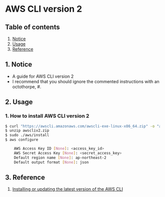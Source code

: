 # AWS CLI version 2


## Table of contents
1. [Notice](#notice)
2. [Usage](#usage)
3. [Reference](#ref)


## 1. Notice <a name="notice"></a>
- A guide for AWS CLI version 2
- I recommend that you should ignore the commented instructions with an octothorpe, #.


## 2. Usage <a name="usage"></a>
### 1. How to install AWS CLI version 2
```bash
$ curl "https://awscli.amazonaws.com/awscli-exe-linux-x86_64.zip" -o "awscliv2.zip"
$ unzip awscliv2.zip
$ sudo ./aws/install
$ aws configure
```
```bash
    AWS Access Key ID [None]: <access_key_id>
    AWS Secret Access Key [None]: <secret_access_key>
    Default region name [None]: ap-northeast-2
    Default output format [None]: json
```


## 3. Reference <a name="ref"></a>
1. [Installing or updating the latest version of the AWS CLI](https://docs.aws.amazon.com/cli/latest/userguide/install-cliv2-linux.html)
